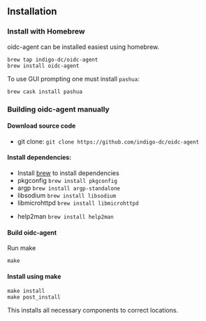 ## Installation

### Install with Homebrew
oidc-agent can be installed easiest using homebrew.
```
brew tap indigo-dc/oidc-agent
brew install oidc-agent
```
To use GUI prompting one must install `pashua`:
```
brew cask install pashua
```

### Building oidc-agent manually
#### Download source code
- git clone: `git clone https://github.com/indigo-dc/oidc-agent`

#### Install dependencies:
- Install [brew](https://brew.sh) to install dependencies
- pkgconfig `brew install pkgconfig`
- argp `brew install argp-standalone`
- libsodium `brew install libsodium`
- libmicrohttpd `brew install libmicrohttpd`
<!-- - libsecret-1 `brew install libsecret-1` -->
<!--   - you might have to add `/usr/local/opt/libffi/lib/pkgconfig` to `$PKG_CONFIG_PATH` -->
- help2man `brew install help2man`

#### Build oidc-agent
Run make
```
make
```
#### Install using make
```
make install
make post_install
```
This installs all necessary components to correct locations.


